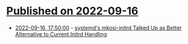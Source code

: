 # [Published on 2022-09-16](index.md)

* [2022-09-16, 17:50:00](https://soylentnews.org/article.pl?sid=22/09/15/1931234&from=rss) - [systemd's mkosi-initrd Talked Up as Better Alternative to Current Initrd Handling](https://soylentnews.org/article.pl?sid=22/09/15/1931234&from=rss)
